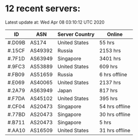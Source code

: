 # 12 recent servers:

Latest update at: Wed Apr 08 03:10:12 UTC 2020

| ID | ASN | Server Country | Online |
| -- | --- | -------------- | ------ |
| #.D09B | AS174 | United States | 55 hrs |
| #.15CF | AS49392 | Russia | 2153 hrs |
| #.7F1D | AS63949 | Singapore | 3401 hrs |
| #.9FC3 | AS53889 | United States | 609 hrs |
| #.FB09 | AS51659 | Russia | 6 hrs offline |
| #.E069 | AS40065 | United States | 2137 hrs |
| #.2A79 | AS63949 | Japan | 817 hrs |
| #.F7DA | AS45102 | United States | 395 hrs |
| #.CF04 | AS20473 | Singapore | 54 hrs offline |
| #.77BD | AS20473 | Singapore | 30 hrs offline |
| #.B711 | AS20473 | Singapore | 5 hrs |
| #.AA10 | AS16509 | United States | 31 hrs offline |

